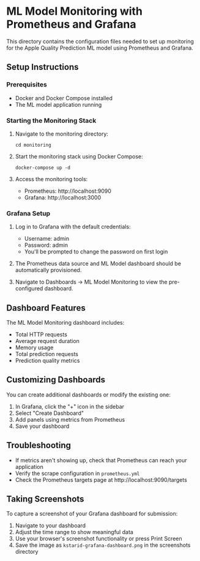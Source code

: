 # ML Model Monitoring with Prometheus and Grafana

This directory contains the configuration files needed to set up monitoring for the Apple Quality Prediction ML model using Prometheus and Grafana.

## Setup Instructions

### Prerequisites

- Docker and Docker Compose installed
- The ML model application running

### Starting the Monitoring Stack

1. Navigate to the monitoring directory:

   ```
   cd monitoring
   ```

2. Start the monitoring stack using Docker Compose:

   ```
   docker-compose up -d
   ```

3. Access the monitoring tools:
   - Prometheus: http://localhost:9090
   - Grafana: http://localhost:3000

### Grafana Setup

1. Log in to Grafana with the default credentials:

   - Username: admin
   - Password: admin
   - You'll be prompted to change the password on first login

2. The Prometheus data source and ML Model dashboard should be automatically provisioned.

3. Navigate to Dashboards → ML Model Monitoring to view the pre-configured dashboard.

## Dashboard Features

The ML Model Monitoring dashboard includes:

- Total HTTP requests
- Average request duration
- Memory usage
- Total prediction requests
- Prediction quality metrics

## Customizing Dashboards

You can create additional dashboards or modify the existing one:

1. In Grafana, click the "+" icon in the sidebar
2. Select "Create Dashboard"
3. Add panels using metrics from Prometheus
4. Save your dashboard

## Troubleshooting

- If metrics aren't showing up, check that Prometheus can reach your application
- Verify the scrape configuration in `prometheus.yml`
- Check the Prometheus targets page at http://localhost:9090/targets

## Taking Screenshots

To capture a screenshot of your Grafana dashboard for submission:

1. Navigate to your dashboard
2. Adjust the time range to show meaningful data
3. Use your browser's screenshot functionality or press Print Screen
4. Save the image as `kstarid-grafana-dashboard.png` in the screenshots directory
